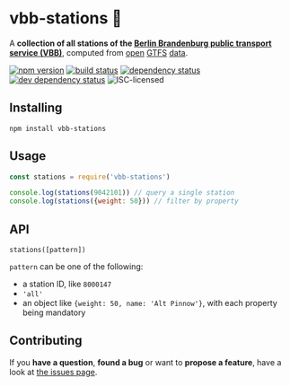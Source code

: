 # vbb-stations 🚏

A **collection of all stations of the [Berlin Brandenburg public transport service (VBB)](http://www.vbb.de/)**, computed from [open](http://daten.berlin.de/datensaetze/vbb-fahrplandaten-juni-2015-bis-dezember-2015) [GTFS](https://developers.google.com/transit/gtfs/) [data](https://github.com/derhuerst/vbb-gtfs).

[![npm version](https://img.shields.io/npm/v/vbb-stations.svg)](https://www.npmjs.com/package/vbb-stations)
[![build status](https://img.shields.io/travis/derhuerst/vbb-stations.svg)](https://travis-ci.org/derhuerst/vbb-stations)
[![dependency status](https://img.shields.io/david/derhuerst/vbb-stations.svg)](https://david-dm.org/derhuerst/vbb-stations)
[![dev dependency status](https://img.shields.io/david/dev/derhuerst/vbb-stations.svg)](https://david-dm.org/derhuerst/vbb-stations#info=devDependencies)
![ISC-licensed](https://img.shields.io/github/license/derhuerst/vbb-stations.svg)


## Installing

```shell
npm install vbb-stations
```


## Usage

```js
const stations = require('vbb-stations')

console.log(stations(9042101)) // query a single station
console.log(stations({weight: 50})) // filter by property
```


## API

`stations([pattern])`

`pattern` can be one of the following:

- a station ID, like `8000147`
- `'all'`
- an object like `{weight: 50, name: 'Alt Pinnow'}`, with each property being mandatory


## Contributing

If you **have a question**, **found a bug** or want to **propose a feature**, have a look at [the issues page](https://github.com/derhuerst/vbb-stations/issues).
